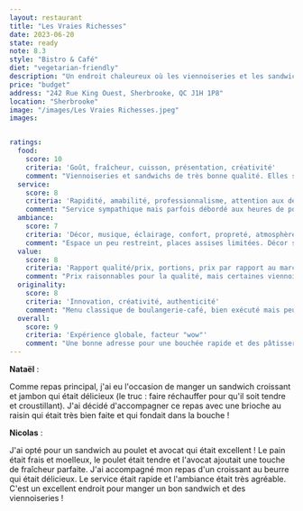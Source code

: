 ```yaml
---
layout: restaurant
title: "Les Vraies Richesses"
date: 2023-06-20
state: ready
note: 8.3
style: "Bistro & Café"
diet: "vegetarian-friendly"
description: "Un endroit chaleureux où les viennoiseries et les sandwichs sont préparés avec passion."
price: "budget"
address: "242 Rue King Ouest, Sherbrooke, QC J1H 1P8"
location: "Sherbrooke"
image: "/images/Les Vraies Richesses.jpeg"
images:


ratings:
  food:
    score: 10
    criteria: 'Goût, fraîcheur, cuisson, présentation, créativité'
    comment: "Viennoiseries et sandwichs de très bonne qualité. Elles se rapprochent énormément des pâtisseries françaises."
  service:
    score: 8
    criteria: 'Rapidité, amabilité, professionnalisme, attention aux détails'
    comment: "Service sympathique mais parfois débordé aux heures de pointe."
  ambiance:
    score: 7
    criteria: 'Décor, musique, éclairage, confort, propreté, atmosphère générale'
    comment: "Espace un peu restreint, places assises limitées. Décor simple mais agréable."
  value:
    score: 8
    criteria: 'Rapport qualité/prix, portions, prix par rapport au marché'
    comment: "Prix raisonnables pour la qualité, mais certaines viennoiseries un peu chères."
  originality:
    score: 8
    criteria: 'Innovation, créativité, authenticité'
    comment: "Menu classique de boulangerie-café, bien exécuté mais peu innovant."
  overall:
    score: 9
    criteria: 'Expérience globale, facteur "wow"'
    comment: "Une bonne adresse pour une bouchée rapide et des pâtisseries incroyables."
---
```




<strong>Nataël</strong> :

Comme repas principal, j'ai eu l'occasion de manger un sandwich croissant et jambon qui était délicieux (le truc : faire réchauffer pour qu'il soit tendre et croustillant). J'ai décidé d'accompagner ce repas avec une brioche au raisin qui était très bien faite et qui fondait dans la bouche !

<strong>Nicolas</strong> :

J'ai opté pour un sandwich au poulet et avocat qui était excellent ! Le pain était frais et moelleux, le poulet était tendre et l'avocat ajoutait une touche de fraîcheur parfaite. J'ai accompagné mon repas d'un croissant au beurre qui était délicieux. Le service était rapide et l'ambiance était très agréable. C'est un excellent endroit pour manger un bon sandwich et des viennoiseries !